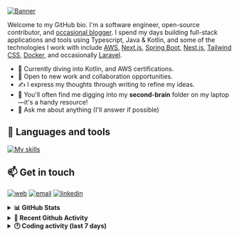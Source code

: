 [![Banner](https://raw.githubusercontent.com/wilfriedago/wilfriedago/main/assets/1.png)][website]

Welcome to my GitHub bio. I'm a software engineer, open-source contributor, and [occasional blogger][blog]. I spend my days building full-stack applications and tools using Typescript, Java & Kotlin, and some of the technologies I work with include [AWS](https://aws.amazon.com/fr/), [Next.js](https://nextjs.org/), [Spring Boot](https://spring.io/projects/spring-boot), [Nest.js](https://nestjs.com/), [Tailwind CSS](https://github.com/tailwindlabs/tailwindcss), [Docker](https://www.docker.com/), and occasionally [Laravel](https://laravel.com/).

- 🔭 Currently diving into Kotlin, and AWS certifications.
- 👯 Open to new work and collaboration opportunities.
- ✍️ I express my thoughts through writing to refine my ideas.
- 🧠 You'll often find me digging into my **second-brain** folder on my laptop—it's a handy resource!
- 💬 Ask me about anything (I'll answer if possible)

## 🎨 Languages and tools

[![My skills](https://skillicons.dev/icons?i=typescript,js,nodejs,nest,java,kotlin,spring,python,fastapi,django,aws,docker,vscode,idea,tailwind&perline=15)](https://wilfriedago.dev/about#skills)

## 📫 Get in touch
[![web](https://img.shields.io/badge/WEBSITE-12100E?logo=google-earth&color=282A36)][website]
[![email](https://img.shields.io/badge/MAIL-12100E?logo=mailgun&color=282A36)][mail]
[![linkedin](https://img.shields.io/badge/LINKEDIN-12100E?logo=linkedin&color=282A36)][linkedin]


<details>
  <summary><b>📊 GitHub Stats</b></summary>
	<br/>
	<p align="left">
		<img width="49.5%" src="https://github-readme-stats.vercel.app/api?username=wilfriedago&show_icons=true&count_private=true&title_color=10b981&icon_color=10b981&theme=react&hide_border=true" />
		<img width="49.5%" src="https://streak-stats.demolab.com/?user=wilfriedago&hide_border=true&theme=react&ring=10b981&fire=fff&currStreakNum=fff&sideLabels=10b981&currStreakLabel=10b981&sideNums=fff" />
	</p>
</details>

<details>
  <summary><b>📅 Recent Github Activity</b></summary>
	<br>

<!--RECENT_ACTIVITY:last_update-->
Last Updated: Tuesday, May 6th, 2025, 4:19:23 AM
<!--RECENT_ACTIVITY:last_update_end-->

<!--RECENT_ACTIVITY:start-->
1. ⭐ Starred [bytedance/UI-TARS-desktop](https://github.com/bytedance/UI-TARS-desktop)<br>
2. ⬆️ Pushed 14 commit(s) to [wilfriedago/dotfiles](https://github.com/wilfriedago/dotfiles)<br>
3. 🎉 Merged PR [#6](https://github.com/wilfriedago/dotfiles/pull/6) in [wilfriedago/dotfiles](https://github.com/wilfriedago/dotfiles)<br>
4. 💪 Opened PR [#6](https://github.com/wilfriedago/dotfiles/pull/6) in [wilfriedago/dotfiles](https://github.com/wilfriedago/dotfiles)<br>
5. ⭐ Starred [knadh/listmonk](https://github.com/knadh/listmonk)<br>
<!--RECENT_ACTIVITY:end-->
</details>

<details>
  <summary><b>🕐 Coding activity (last 7 days)</b></summary>
	<br>

<!--START_SECTION:waka-->

```python
Total Time: 22 hrs 53 mins

TypeScript     8 hrs 26 mins   █████████░░░░░░░░░░░░░░░░   35.80 %
Java           7 hrs           ███████▒░░░░░░░░░░░░░░░░░   29.69 %
SQL            1 hr 47 mins    ██░░░░░░░░░░░░░░░░░░░░░░░   07.59 %
JavaScript     1 hr 5 mins     █░░░░░░░░░░░░░░░░░░░░░░░░   04.61 %
Other          41 mins         ▓░░░░░░░░░░░░░░░░░░░░░░░░   02.94 %
```

<!--END_SECTION:waka-->
</details>

[website]: https://wilfriedago.dev
[linkedin]: https://linkedin.com/in/wilfriedago
[blog]: https://wilfriedago.dev/blog
[mail]: mailto:me@wilfriedago.dev
